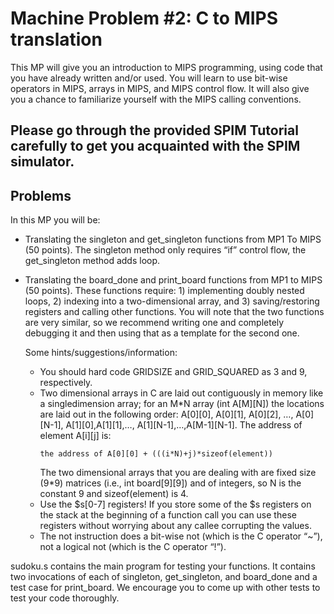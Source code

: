 # Machine Problem #2: C to MIPS translation
This MP will give you an introduction to MIPS programming, using code that you have already written
and/or used. You will learn to use bit-wise operators in MIPS, arrays in MIPS, and MIPS control flow. It
will also give you a chance to familiarize yourself with the MIPS calling conventions.

## Please go through the provided SPIM Tutorial carefully to get you acquainted with the SPIM simulator.

## Problems
In this MP you will be:
* Translating the singleton and get_singleton functions from MP1 To MIPS (50 points). The
singleton method only requires “if” control flow, the get_singleton method adds loop.
* Translating the board_done and print_board functions from MP1 to MIPS (50 points). These
functions require: 1) implementing doubly nested loops, 2) indexing into a two-dimensional array,
and 3) saving/restoring registers and calling other functions. You will note that the two functions
are very similar, so we recommend writing one and completely debugging it and then using that as
a template for the second one.

    Some hints/suggestions/information:
  * You should hard code GRIDSIZE and GRID_SQUARED as 3 and 9, respectively.
  * Two dimensional arrays in C are laid out contiguously in memory like a singledimension
array; for an M*N array (int A[M][N]) the locations are laid out in the following order:
A[0][0], A[0][1], A[0][2], …, A[0][N-1], A[1][0],A[1][1],…, A[1][N-1],…,A[M-1][N-1].
The address of element A[i][j] is:
    ```
    the address of A[0][0] + (((i*N)+j)*sizeof(element))
    ``` 
    The two dimensional arrays that you are dealing with are fixed size (9*9) matrices (i.e.,
int board[9][9]) and of integers, so N is the constant 9 and sizeof(element) is 4.
  * Use the $s[0-7] registers! If you store some of the $s registers on the stack at the
beginning of a function call you can use these registers without worrying about any callee
corrupting the values.
  * The not instruction does a bit-wise not (which is the C operator “~”), not a logical not
(which is the C operator “!”).

sudoku.s contains the main program for testing your functions. It contains two invocations of each of
singleton, get_singleton, and board_done and a test case for print_board. We encourage you to come up
with other tests to test your code thoroughly.
